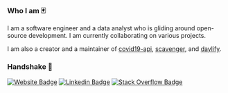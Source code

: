 ### Who I am 🃏

I am a software engineer and a data analyst who is gliding around open-source development. I am currently collaborating on various projects.

I am also a creator and a maintainer of [covid19-api](https://nat236919.github.io/covid19-api/), [scavenger](https://scavenger-project.azurewebsites.net/), and  [daylify](https://daylify.nuttaphat.com/).

### Handshake 🤝

[![Website Badge](https://img.shields.io/website?down_message=offline&label=nuttaphat.com&style=flat-square&up_message=online&url=https://nuttaphat.com/)](https://nuttaphat.com/)
[![Linkedin Badge](https://img.shields.io/badge/-LinkedIn-blue?style=flat-square&logo=Linkedin&logoColor=white&link=https://www.linkedin.com/in/arunoprayoch-nuttaphat/)](https://www.linkedin.com/in/arunoprayoch-nuttaphat/)
[![Stack Overflow Badge](https://img.shields.io/badge/-StackOverflow-orange?style=flat-square&logo=stackoverflow&logoColor=white&link=https://stackoverflow.com/users/6926444/n-arunoprayoch)](https://stackoverflow.com/users/6926444/n-arunoprayoch)
